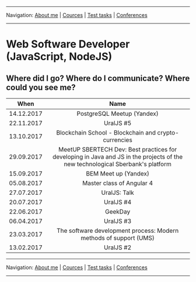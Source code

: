 
___
Navigation: 
[About me](README.md "My experience, skills") |
[Cources](COURCES.md "What am I learning?") |
[Test tasks](TESTS.md "I did this projects") |
[Conferences](CONFERENCES.md "Where could you see me?")
___

# Web Software Developer (JavaScript, NodeJS)

## Where did I go? Where do I communicate? Where could you see me?

 When        | Name       |
 ------------- |:-------------:| 
 14.12.2017      | PostgreSQL Meetup (Yandex) | 
 22.11.2017      | UralJS #5 | 
 13.10.2017      | Blockchain School - Blockchain and crypto-currencies | 
 29.09.2017      | MeetUP SBERTECH Dev: Best practices for developing in Java and JS in the projects of the new technological Sberbank's platform | 
 15.09.2017      | BEM Meet up (Yandex) | 
 05.08.2017      | Master class of Angular 4 | 
 27.07.2017      | UralJS: Talk | 
 20.07.2017      | UralJS #4 | 
 22.06.2017      | GeekDay | 
 06.04.2017      | UralJS #3 | 
 23.03.2017      | The software development process: Modern methods of support (UMS) | 
 13.02.2017      | UralJS #2 | 




___
Navigation: 
[About me](README.md "My experience, skills") |
[Cources](COURCES.md "What am I learning?") |
[Test tasks](TESTS.md "I did this projects") |
[Conferences](CONFERENCES.md "Where could you see me?")
___